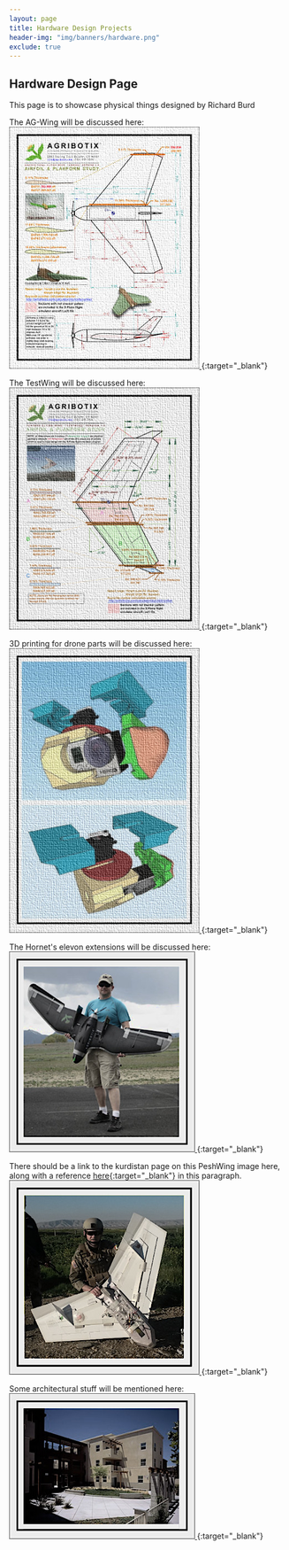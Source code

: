 ```yaml
---
layout: page
title: Hardware Design Projects
header-img: "img/banners/hardware.png"
exclude: true
---
```


## Hardware Design Page
This page is to showcase physical things designed by Richard Burd

The AG-Wing will be discussed here:
[
![airfoil & planform study of AgWing](/img/previews/hardware/agwing.jpg)
](https://drive.google.com/file/d/1BpQrmBDviF4s6LZS3P40ZI9TuICH1Yeu/view?usp=sharing){:target="_blank"}
<!-- alternate image source: https://i.imgur.com/fv8LPKG.jpg -->

The TestWing will be discussed here:
[
![airfoil & planform study of TestWing](/img/previews/hardware/testwing.jpg)
](https://drive.google.com/file/d/1T9fKWgwbUhu5n_UIkCMJMuk2MFkiGEwN/view?usp=sharing){:target="_blank"}
<!-- alternate image source: https://imgur.com/J9BqGw0.jpg -->

3D printing for drone parts will be discussed here:
[
![Two views of the 3D printed camera mount](/img/previews/hardware/camera.jpg)
](https://drive.google.com/file/d/1nbKwnA7tkzWYaVlRn-Vb0Im_4ldOdCnV/view?usp=sharing){:target="_blank"}
<!-- alternate image source: https://i.imgur.com/EQrKTh3.jpg -->

The Hornet's elevon extensions will be discussed here:
[
![a black hand-held drone](/img/previews/hardware/hornet.jpg)
](https://i.imgur.com/4RURyP8.jpg){:target="_blank"}
<!-- alternate image source: https://i.imgur.com/4RURyP8.jpg -->

There should be a link to the kurdistan page on this PeshWing image here, along with a reference [here](/kurdistan){:target="_blank"} in this paragraph.
[
![PeshWing UAV](/img/previews/hardware/peshwing.jpg)
](/kurdistan){:target="_blank"}

Some architectural stuff will be mentioned here:
[
![Cornerstone Apartments](/img/previews/hardware/arch.1.jpg)
](https://drive.google.com/file/d/14b4Rq9VhM5zXwHc7oNclfOJZ56w9vQoM/view?usp=sharing){:target="_blank"}
<!-- alternate image source:  -->
